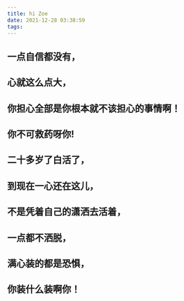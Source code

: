 ```yaml
---
title: hi Zoe
date: 2021-12-28 03:38:59
tags: 
---
```

## 一点自信都没有，
## 心就这么点大，
## 你担心全部是你根本就不该担心的事情啊！
## 你不可救药呀你!
## 二十多岁了白活了，
## 到现在一心还在这儿，
## 不是凭着自己的潇洒去活着，
## 一点都不洒脱，
## 满心装的都是恐惧，
## 你装什么装啊你！

